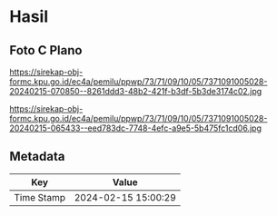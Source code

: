 # Hasil

## Foto C Plano

https://sirekap-obj-formc.kpu.go.id/ec4a/pemilu/ppwp/73/71/09/10/05/7371091005028-20240215-070850--8261ddd3-48b2-421f-b3df-5b3de3174c02.jpg

https://sirekap-obj-formc.kpu.go.id/ec4a/pemilu/ppwp/73/71/09/10/05/7371091005028-20240215-065433--eed783dc-7748-4efc-a9e5-5b475fc1cd06.jpg


## Metadata

| Key        | Value               |
| ---------- | ------------------- |
| Time Stamp | 2024-02-15 15:00:29 |



